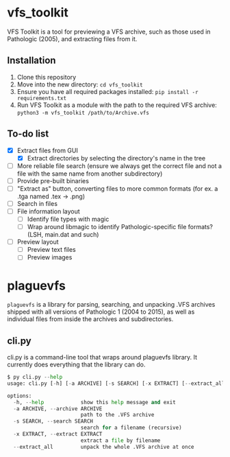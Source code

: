 # vfs_toolkit
VFS Toolkit is a tool for previewing a VFS archive, such as those used in Pathologic (2005), and extracting files from it.

## Installation
1. Clone this repository
2. Move into the new directory: `cd vfs_toolkit`
3. Ensure you have all required packages installed: `pip install -r requirements.txt`
4. Run VFS Toolkit as a module with the path to the required VFS archive: `python3 -m vfs_toolkit /path/to/Archive.vfs`

## To-do list
- [X] Extract files from GUI
  - [x] Extract directories by selecting the directory's name in the tree
- [ ] More reliable file search (ensure we always get the correct file and not a file with the same name from another subdirectory)
- [ ] Provide pre-built binaries
- [ ] "Extract as" button, converting files to more common formats (for ex. a .tga named .tex -> .png)
- [ ] Search in files
- [ ] File information layout
  - [ ] Identify file types with magic
  - [ ] Wrap around libmagic to identify Pathologic-specific file formats? (LSH, main.dat and such)
- [ ] Preview layout
  - [ ] Preview text files
  - [ ] Preview images

# plaguevfs
`plaguevfs` is a library for parsing, searching, and unpacking .VFS archives shipped with all versions of Pathologic 1
(2004 to 2015), as well as individual files from inside the archives and subdirectories.
## cli.py
cli.py is a command-line tool that wraps around plaguevfs library. It currently does everything that the library can do.
```py
$ py cli.py --help
usage: cli.py [-h] [-a ARCHIVE] [-s SEARCH] [-x EXTRACT] [--extract_all]

options:
  -h, --help            show this help message and exit
  -a ARCHIVE, --archive ARCHIVE
                        path to the .VFS archive
  -s SEARCH, --search SEARCH
                        search for a filename (recursive)
  -x EXTRACT, --extract EXTRACT
                        extract a file by filename
  --extract_all         unpack the whole .VFS archive at once
```